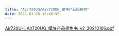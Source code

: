 ```yaml
---
title: "Air720UG/Air720UH_模块产品规格书"
date: 2021-01-06 19:48:58
---
```


<p><a href="http://openluat-luatcommunity.oss-cn-hangzhou.aliyuncs.com/attachment/20210106194835072_Air720UH_Air720UG_模块产品规格书_v2_20210106.pdf" target="_blank">Air720UH_Air720UG_模块产品规格书_v2_20210106.pdf</a></p><p></p><p class="media-wrap image-wrap"></p><p></p><p class="media-wrap image-wrap"></p><p></p>